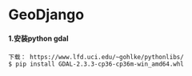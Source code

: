 # GeoDjango
#### 1.安装python gdal 
``` 
下载： https://www.lfd.uci.edu/~gohlke/pythonlibs/
$ pip install GDAL-2.3.3-cp36-cp36m-win_amd64.whl


```
